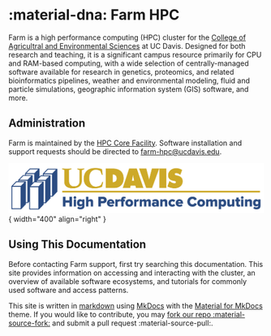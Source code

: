 # :material-dna: Farm HPC

Farm is a high performance computing (HPC) cluster for the
[College of Agricultral and Environmental Sciences](https://caes.ucdavis.edu/)
at UC Davis.  Designed for both research and teaching, it is a
significant campus resource primarily for CPU and RAM-based computing,
with a wide selection of centrally-managed software available for
research in genetics, proteomics, and related bioinformatics
pipelines, weather and environmental modeling, fluid and particle
simulations, geographic information system (GIS) software, and more.

## Administration

Farm is maintained by the [HPC Core Facility](https://hpc.ucdavis.edu/about).
Software installation and support requests should be directed to [farm-hpc@ucdavis.edu](mailto:farm-hpc@ucdavis.edu).

![HPC unit signature](assets/HPC-unit-signature.png){ width="400" align="right" }

## Using This Documentation

Before contacting Farm support, first try searching this
documentation.  This site provides information on accessing and
interacting with the cluster, an overview of available software
ecosystems, and tutorials for commonly used software and access
patterns. 
<!-- It is split into a **Users** section for end-users and an
**Admin** section with information relevant to system administators.
This documentation is being actively expanded as Franklin's software
and userbase grows.
-->

This site is written in
[markdown](https://daringfireball.net/projects/markdown/) using
[MkDocs](www.mkdocs.org) with the
[Material for MkDocs](https://squidfunk.github.io/mkdocs-material/)
theme.  If you would like to contribute, you may
[fork our repo :material-source-fork:](https://github.com/ctb/farm-docs/fork)
and submit a pull request :material-source-pull:.
